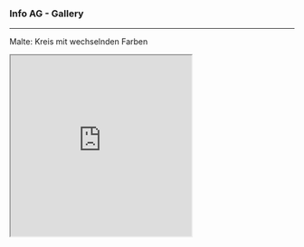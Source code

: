 ### Info AG - Gallery

---

Malte: Kreis mit wechselnden Farben

<iframe src="https://editor.p5js.org/ktheu/embed/R7NldaAPZ" width="320", height="320"></iframe>
